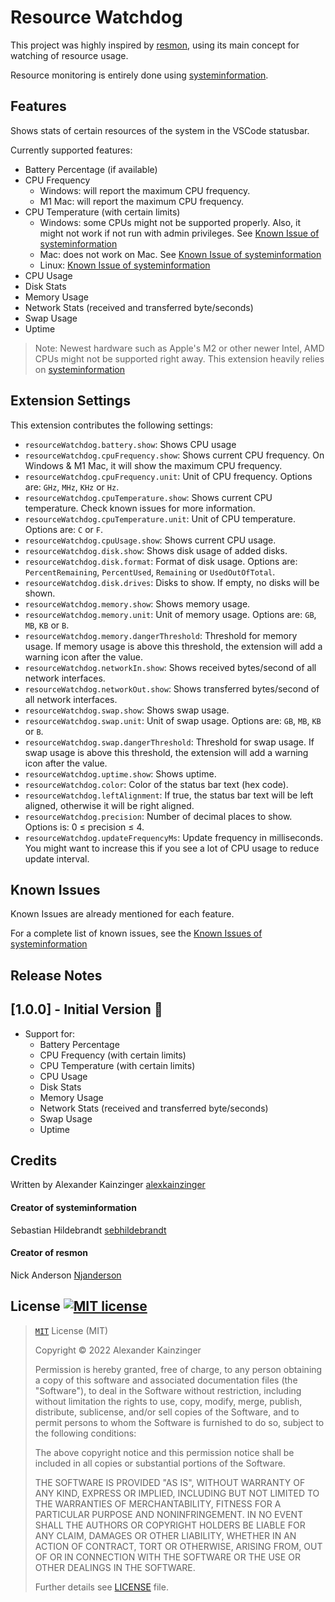 # Resource Watchdog

This project was highly inspired by [resmon](https://github.com/Njanderson/resmon), using its main concept for watching of resource usage.

Resource monitoring is entirely done using [systeminformation](https://github.com/sebhildebrandt/systeminformation).

## Features

Shows stats of certain resources of the system in the VSCode statusbar.

Currently supported features:
- Battery Percentage (if available)
- CPU Frequency
  - Windows: will report the maximum CPU frequency.
  - M1 Mac: will report the maximum CPU frequency.
- CPU Temperature (with certain limits)
  - Windows: some CPUs might not be supported properly. Also, it might not work if not run with admin privileges. See [Known Issue of systeminformation](https://github.com/sebhildebrandt/systeminformation#windows-temperature-battery-)
  - Mac: does not work on Mac. See [Known Issue of systeminformation](https://github.com/sebhildebrandt/systeminformation#macos---temperature-sensor)
  - Linux: [Known Issue of systeminformation](https://github.com/sebhildebrandt/systeminformation#linux-temperature)
- CPU Usage
- Disk Stats
- Memory Usage
- Network Stats (received and transferred byte/seconds)
- Swap Usage
- Uptime


> Note: Newest hardware such as Apple's M2 or other newer Intel, AMD CPUs might not be supported right away. This extension heavily relies on [systeminformation](https://github.com/sebhildebrandt/systeminformation)

## Extension Settings

This extension contributes the following settings:

* `resourceWatchdog.battery.show`: Shows CPU usage
* `resourceWatchdog.cpuFrequency.show`: Shows current CPU frequency. On Windows & M1 Mac, it will show the maximum CPU frequency.
* `resourceWatchdog.cpuFrequency.unit`: Unit of CPU frequency. Options are: `GHz`, `MHz`, `KHz` or `Hz`.
* `resourceWatchdog.cpuTemperature.show`: Shows current CPU temperature. Check known issues for more information.
* `resourceWatchdog.cpuTemperature.unit`: Unit of CPU temperature. Options are: `C` or `F`.
* `resourceWatchdog.cpuUsage.show`: Shows current CPU usage.
* `resourceWatchdog.disk.show`: Shows disk usage of added disks.
* `resourceWatchdog.disk.format`: Format of disk usage. Options are: `PercentRemaining`, `PercentUsed`, `Remaining` or `UsedOutOfTotal`.
* `resourceWatchdog.disk.drives`: Disks to show. If empty, no disks will be shown.
* `resourceWatchdog.memory.show`: Shows memory usage.
* `resourceWatchdog.memory.unit`: Unit of memory usage. Options are: `GB`, `MB`, `KB` or `B`.
* `resourceWatchdog.memory.dangerThreshold`: Threshold for memory usage. If memory usage is above this threshold, the extension will add a warning icon after the value.
* `resourceWatchdog.networkIn.show`: Shows received bytes/second of all network interfaces.
* `resourceWatchdog.networkOut.show`: Shows transferred bytes/second of all network interfaces.
* `resourceWatchdog.swap.show`: Shows swap usage.
* `resourceWatchdog.swap.unit`: Unit of swap usage. Options are: `GB`, `MB`, `KB` or `B`.
* `resourceWatchdog.swap.dangerThreshold`: Threshold for swap usage. If swap usage is above this threshold, the extension will add a warning icon after the value.
* `resourceWatchdog.uptime.show`: Shows uptime.
* `resourceWatchdog.color`: Color of the status bar text (hex code).
* `resourceWatchdog.leftAlignment`: If true, the status bar text will be left aligned, otherwise it will be right aligned.
* `resourceWatchdog.precision`: Number of decimal places to show. Options is: 0 ≤ precision ≤ 4.
* `resourceWatchdog.updateFrequencyMs`: Update frequency in milliseconds. You might want to increase this if you see a lot of CPU usage to reduce update interval.

## Known Issues

Known Issues are already mentioned for each feature. 

For a complete list of known issues, see the [Known Issues of systeminformation](https://github.com/sebhildebrandt/systeminformation#known-issues)


## Release Notes

## [1.0.0] - Initial Version 🎉

- Support for:
  - Battery Percentage
  - CPU Frequency (with certain limits)
  - CPU Temperature (with certain limits)
  - CPU Usage
  - Disk Stats
  - Memory Usage
  - Network Stats (received and transferred byte/seconds)
  - Swap Usage
  - Uptime

## Credits

Written by Alexander Kainzinger [alexkainzinger](https://github.com/alexkainzinger)

#### Creator of systeminformation

Sebastian Hildebrandt [sebhildebrandt](https://github.com/sebhildebrandt)

#### Creator of resmon

Nick Anderson [Njanderson](https://github.com/Njanderson)


## License [![MIT license][license-img]][license-url]

>[`MIT`][license-url] License (MIT)
>
>Copyright &copy; 2022 Alexander Kainzinger
>
>Permission is hereby granted, free of charge, to any person obtaining a copy
>of this software and associated documentation files (the "Software"), to deal
>in the Software without restriction, including without limitation the rights
>to use, copy, modify, merge, publish, distribute, sublicense, and/or sell
>copies of the Software, and to permit persons to whom the Software is
>furnished to do so, subject to the following conditions:
>
>The above copyright notice and this permission notice shall be included in
>all copies or substantial portions of the Software.
>
>THE SOFTWARE IS PROVIDED "AS IS", WITHOUT WARRANTY OF ANY KIND, EXPRESS OR
>IMPLIED, INCLUDING BUT NOT LIMITED TO THE WARRANTIES OF MERCHANTABILITY,
>FITNESS FOR A PARTICULAR PURPOSE AND NONINFRINGEMENT. IN NO EVENT SHALL THE
>AUTHORS OR COPYRIGHT HOLDERS BE LIABLE FOR ANY CLAIM, DAMAGES OR OTHER
>LIABILITY, WHETHER IN AN ACTION OF CONTRACT, TORT OR OTHERWISE, ARISING FROM,
>OUT OF OR IN CONNECTION WITH THE SOFTWARE OR THE USE OR OTHER DEALINGS IN
>THE SOFTWARE.
>
>Further details see [LICENSE](LICENSE) file.

[license-url]: https://github.com/alexkainzinger/resource-watchdog/blob/main/LICENSE
[license-img]: https://img.shields.io/badge/license-MIT-blue.svg?style=flat-square
